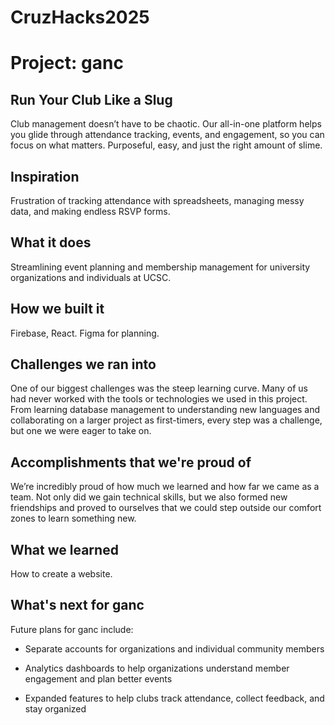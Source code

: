 # CruzHacks2025

# Project: **ganc**
## Run Your Club Like a Slug
Club management doesn’t have to be chaotic. Our all-in-one platform helps you glide through attendance tracking, events, and engagement, so you can focus on what matters. Purposeful, easy, and just the right amount of slime.

## Inspiration
Frustration of tracking attendance with spreadsheets, managing messy data, and making endless RSVP forms.

## What it does
Streamlining event planning and membership management for university organizations and individuals at UCSC. 

## How we built it
Firebase, React.
Figma for planning.

## Challenges we ran into
One of our biggest challenges was the steep learning curve. Many of us had never worked with the tools or technologies we used in this project. From learning database management to understanding new languages and collaborating on a larger project as first-timers, every step was a challenge, but one we were eager to take on.

## Accomplishments that we're proud of
We’re incredibly proud of how much we learned and how far we came as a team. Not only did we gain technical skills, but we also formed new friendships and proved to ourselves that we could step outside our comfort zones to learn something new.

## What we learned
How to create a website.

## What's next for ganc
Future plans for ganc include:
- Separate accounts for organizations and individual community members
* Analytics dashboards to help organizations understand member engagement and plan better events
+ Expanded features to help clubs track attendance, collect feedback, and stay organized
